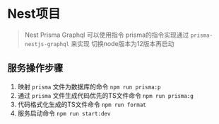 # Nest项目

> Nest Prisma Graphql 可以使用指令
> prisma的指令实现通过 `prisma-nestjs-graphql` 来实现
> 切换node版本为12版本再启动

## 服务操作步骤

1. 映射 `prisma` 文件为数据库的命令 `npm run prisma:p`
2. 通过 `prisma` 文件生成代码优先的TS文件命令 `npm run prisma:g`
3. 代码格式化生成的TS文件命令 `npm run format`
4. 服务启动命令 `npm run start:dev`
